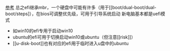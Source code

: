 [参考](https://zhuanlan.zhihu.com/p/262069479)
总之efi继承mbr，一个硬盘中可能有许多（用于[[boot/dual-boot/dual-boot/steps]），在bios可调整优先级，可用于引导系统启动
新电脑基本都是uefi模式
- 如win10的efi专用于启动win10
- ubuntu的efi可用于切换启动win10或ubuntu（但注意[[risk]]）
- [[u-disk-boot]]也有对应的efi用于临时进入u盘中的ubuntu